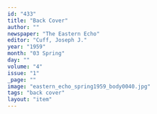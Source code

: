 ```yaml
---
id: "433"
title: "Back Cover"
author: ""
newspaper: "The Eastern Echo"
editor: "Cuff, Joseph J."
year: "1959"
month: "03 Spring"
day: ""
volume: "4"
issue: "1"
_page: ""
image: "eastern_echo_spring1959_body0040.jpg"
tags: "back cover"
layout: "item"
---
```


